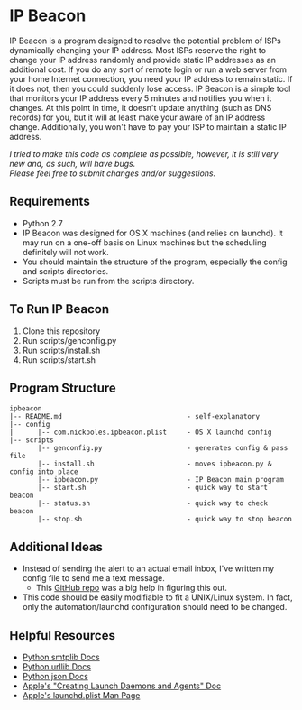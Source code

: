 IP Beacon
=========

IP Beacon is a program designed to resolve the potential problem of ISPs 
dynamically changing your IP address. Most ISPs reserve the right to change
your IP address randomly and provide static IP addresses as an additional 
cost. If you do any sort of remote login or run a web server from your home
Internet connection, you need your IP address to remain static. If it does 
not, then you could suddenly lose access. IP Beacon is a simple tool that 
monitors your IP address every 5 minutes and notifies you when it changes. 
At this point in time, it doesn't update anything (such as DNS records) for 
you, but it will at least make your aware of an IP address change. 
Additionally, you won't have to pay your ISP to maintain a static IP address.

_I tried to make this code as complete as possible, however, it is still very new and, as such, will have bugs._    
_Please feel free to submit changes and/or suggestions._

Requirements
------------
* Python 2.7
* IP Beacon was designed for OS X machines (and relies on launchd). It may run on
  a one-off basis on Linux machines but the scheduling definitely will not work. 
* You should maintain the structure of the program, especially the config and 
  scripts directories. 
* Scripts must be run from the scripts directory. 

To Run IP Beacon
----------------
1. Clone this repository
2. Run scripts/genconfig.py
3. Run scripts/install.sh
4. Run scripts/start.sh


Program Structure
-----------------
    ipbeacon  
    |-- README.md                               - self-explanatory  
    |-- config  
    |      |-- com.nickpoles.ipbeacon.plist     - OS X launchd config  
    |-- scripts  
           |-- genconfig.py                     - generates config & pass file  
           |-- install.sh                       - moves ipbeacon.py & config into place
           |-- ipbeacon.py                      - IP Beacon main program
           |-- start.sh                         - quick way to start beacon
           |-- status.sh                        - quick way to check beacon
           |-- stop.sh                          - quick way to stop beacon

Additional Ideas
----------------
* Instead of sending the alert to an actual email inbox, I've written my config
  file to send me a text message. 
    * This [GitHub repo](https://github.com/CrakeNotSnowman/Python_Message/blob/master/sendMessage.py#L106)
      was a big help in figuring this out. 
* This code should be easily modifiable to fit a UNIX/Linux system. In fact, only
  the automation/launchd configuration should need to be changed.

Helpful Resources
-----------------
* [Python smtplib Docs](https://docs.python.org/2/library/smtplib.html)
* [Python urllib Docs](https://docs.python.org/2/library/urllib.html)
* [Python json Docs](https://docs.python.org/2/library/json.html)
* [Apple's "Creating Launch Daemons and Agents" Doc](https://developer.apple.com/library/mac/documentation/MacOSX/Conceptual/BPSystemStartup/Chapters/CreatingLaunchdJobs.html#//apple_ref/doc/uid/10000172i-SW7-BCIEDDBJ)
* [Apple's launchd.plist Man Page](https://developer.apple.com/library/mac/documentation/Darwin/Reference/ManPages/man5/launchd.plist.5.html#//apple_ref/doc/man/5/launchd.plist)
